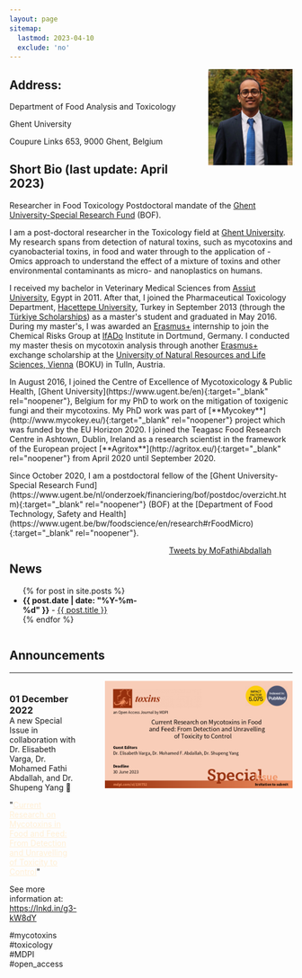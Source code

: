 ```yaml
---
layout: page
sitemap:
  lastmod: 2023-04-10
  exclude: 'no'
---
```


<!-- Profile picture -->
<img class="ProfilePic" img width=150 img align="right" style="float: right; margin-left: 20px;" src="Me.jpg">

<!-- Address -->
<div>
  <h2>Address:</h2>
  <p>Department of Food Analysis and Toxicology</p>
  <p>Ghent University</p>
  <p>Coupure Links 653, 9000 Ghent, Belgium</p>
</div>

<!-- Short bio -->
<h2>Short Bio (last update: April 2023)</h2>

<p>Researcher in Food Toxicology Postdoctoral mandate of the <a href="https://www.ugent.be/nl/onderzoek/financiering/bof/postdoc/overzicht.htm" target="_blank" rel="noopener">Ghent University-Special Research Fund</a> (BOF).</p>

<p>I am a post-doctoral researcher in the Toxicology field at <a href="https://www.ugent.be/en" target="_blank" rel="noopener">Ghent University</a>. My research spans from detection of natural toxins, such as mycotoxins and cyanobacterial toxins, in food and water through to the application of -Omics approach to understand the effect of a mixture of toxins and other environmental contaminants as micro- and nanoplastics on humans.</p>

<p>I received my bachelor in Veterinary Medical Sciences from <a href="https://www.aun.edu.eg/main/" target="_blank" rel="noopener">Assiut University</a>, Egypt in 2011. After that, I joined the Pharmaceutical Toxicology Department, <a href="https://www.hacettepe.edu.tr/english" target="_blank" rel="noopener">Hacettepe University</a>, Turkey in September 2013 (through the <a href="https://www.turkiyeburslari.gov.tr/" target="_blank" rel="noopener">Türkiye Scholarships</a>) as a master's student and graduated in May 2016. During my master's, I was awarded an <a href="https://erasmus-plus.ec.europa.eu/" target="_blank" rel="noopener">Erasmus+</a> internship to join the Chemical Risks Group at <a href="https://www.ifado.de/ifadoen/" target="_blank" rel="noopener">IfADo</a> Institute in Dortmund, Germany. I conducted my master thesis on mycotoxin analysis through another <a href="https://erasmus-plus.ec.europa.eu/" target="_blank" rel="noopener">Erasmus+</a> exchange scholarship at the <a href="https://boku.ac.at/en/" target="_blank" rel="noopener">University of Natural Resources and Life Sciences, Vienna</a> (BOKU) in Tulln, Austria.</p>

<p>In August 2016, I joined the Centre of Excellence of Mycotoxicology & Public Health, [Ghent University](https://www.ugent.be/en){:target="_blank" rel="noopener"}, Belgium for my PhD to work on the mitigation of toxigenic fungi and their mycotoxins. My PhD work was part of [**Mycokey**](http://www.mycokey.eu/){:target="_blank" rel="noopener"} project which was funded by the EU Horizon 2020. I joined the Teagasc Food Research Centre in Ashtown, Dublin, Ireland as a research scientist in the framework of the European project [**Agritox**](http://agritox.eu/){:target="_blank" rel="noopener"} from April 2020 until September 2020.<p>

<p>Since October 2020, I am a postdoctoral fellow of the [Ghent University-Special Research Fund](https://www.ugent.be/nl/onderzoek/financiering/bof/postdoc/overzicht.htm){:target="_blank" rel="noopener"} (BOF) at the [Department of Food Technology, Safety and Health](https://www.ugent.be/bw/foodscience/en/research#rFoodMicro){:target="_blank" rel="noopener"}.<p>

<!-- News and Twitter timeline -->
<div style="display: flex;">
  <div style="flex: 1; margin-right: 50px;">
    <h2>News</h2>
    <ul>
      {% for post in site.posts %}
      <li><span style="font-weight: bold;">{{ post.date | date: "%Y-%m-%d" }}</span> - <a href="{{ post.url }}">{{ post.title }}</a></li>
      {% endfor %}
    </ul>
  </div>
  <div style="width: 220px;">
    <a class="twitter-timeline"
       href="https://twitter.com/MoFathiAbdallah?ref_src=twsrc%5Etfw"
       data-tweet-limit="4"
       data-width="250"
       data-height="450"
       data-align="right">
      Tweets by MoFathiAbdallah
    </a>
    <script async src="https://platform.twitter.com/widgets.js" charset="utf-8"></script>
  </div>
</div>

<!-- Announcement -->
<div>
  <h2>Announcements</h2>
  <hr />
  <div style="display: flex;">
    <div style="flex: 1; margin-right: 50px;">
      <h3 style="margin-bottom: 0;">01 December 2022</h3>
      <p style="margin-top: 0;">A new Special Issue in collaboration with Dr. Elisabeth Varga, Dr. Mohamed Fathi Abdallah, and Dr. Shupeng Yang 🤝</p>
      <p style="margin-top: 0;">"<a href="https://lnkd.in/g3-kW8dY" target="_blank" style="color:#ffefd5;">Current Research on Mycotoxins in Food and Feed: From Detection and Unravelling of Toxicity to Control</a>"</p>
      <p style="margin-top: 0;">See more information at: <a href="https://lnkd.in/g3-kW8dY" target="_blank">https://lnkd.in/g3-kW8dY</a></p>
      <p style="margin-top: 0;">#mycotoxins #toxicology #MDPI #open_access</p>
    </div>
    <div>
      <img src="/images/Special-issue-toxins.png" alt="Special issue" style="width: 450px;">
    </div>
  </div>
</div>

